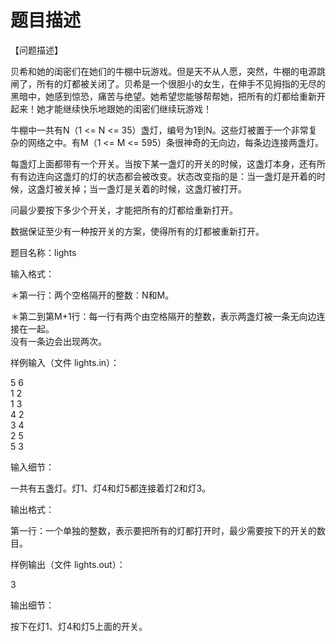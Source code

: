 # 题目描述


<p>
【问题描述】
</p>
<p>
贝希和她的闺密们在她们的牛棚中玩游戏。但是天不从人愿，突然，牛棚的电源跳闸了，所有的灯都被关闭了。贝希是一个很胆小的女生，在伸手不见拇指的无尽的黑暗中，她感到惊恐，痛苦与绝望。她希望您能够帮帮她，把所有的灯都给重新开起来！她才能继续快乐地跟她的闺密们继续玩游戏！
</p>
<p>
牛棚中一共有N（1 &lt;= N &lt;= 35）盏灯，编号为1到N。这些灯被置于一个非常复杂的网络之中。有M（1 &lt;= M &lt;= 595）条很神奇的无向边，每条边连接两盏灯。
</p>
<p>
每盏灯上面都带有一个开关。当按下某一盏灯的开关的时候，这盏灯本身，还有所有有边连向这盏灯的灯的状态都会被改变。状态改变指的是：当一盏灯是开着的时候，这盏灯被关掉；当一盏灯是关着的时候，这盏灯被打开。
</p>
<p>
问最少要按下多少个开关，才能把所有的灯都给重新打开。
</p>
<p>
数据保证至少有一种按开关的方案，使得所有的灯都被重新打开。
</p>
<p>
题目名称：lights
</p>
<p>
输入格式：
</p>
<p>
＊第一行：两个空格隔开的整数：N和M。
</p>
<p>
＊第二到第M+1行：每一行有两个由空格隔开的整数，表示两盏灯被一条无向边连接在一起。<br/>
没有一条边会出现两次。
</p>
<p>
样例输入（文件 lights.in）：
</p>
<p>
5 6<br/>
1 2<br/>
1 3<br/>
4 2<br/>
3 4<br/>
2 5<br/>
5 3
</p>
<p>
输入细节：
</p>
<p>
一共有五盏灯。灯1、灯4和灯5都连接着灯2和灯3。
</p>
<p>
输出格式：
</p>
<p>
第一行：一个单独的整数，表示要把所有的灯都打开时，最少需要按下的开关的数目。
</p>
<p>
样例输出（文件 lights.out）：
</p>
<p>
3
</p>
<p>
输出细节：
</p>
<p>
按下在灯1、灯4和灯5上面的开关。
</p>
